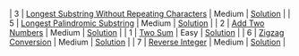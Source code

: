 
| 3 | [Longest Substring Without Repeating Characters](https://leetcode.com/problems/longest-substring-without-repeating-characters/) | Medium | [Solution](medium/3-longest-substring-without-repeating-characters.py) |
| 5 | [Longest Palindromic Substring](https://leetcode.com/problems/longest-palindromic-substring/) | Medium | [Solution](medium/5-longest-palindromic-substring.py) |
| 2 | [Add Two Numbers](https://leetcode.com/problems/add-two-numbers/) | Medium | [Solution](medium/2-add-two-numbers.py) |
| 1 | [Two Sum](https://leetcode.com/problems/two-sum/) | Easy | [Solution](easy/1-two-sum.py) |
| 6 | [Zigzag Conversion](https://leetcode.com/problems/zigzag-conversion/) | Medium | [Solution](medium\6-zigzag-conversion.py) |
| 7 | [Reverse Integer](https://leetcode.com/problems/reverse-integer/) | Medium | [Solution](medium\7-reverse-integer.py) |
